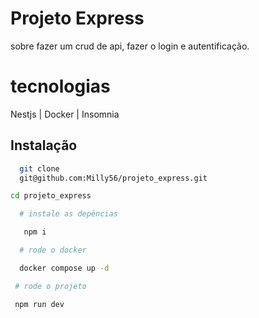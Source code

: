
# Projeto Express

sobre fazer um crud de api, fazer o login e autentificação.

# tecnologias

Nestjs | Docker | Insomnia



## Instalação

```bash
  git clone 
  git@github.com:Milly56/projeto_express.git

cd projeto_express
```

```bash
  # instale as depências

   npm i
```
```bash
  # rode o docker

  docker compose up -d


```

```bash
 # rode o projeto

 npm run dev

```


